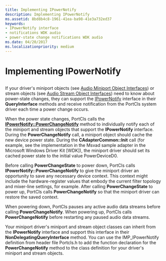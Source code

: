 ```yaml
---
title: Implementing IPowerNotify
description: Implementing IPowerNotify
ms.assetid: 8bd8b4c8-1961-41ea-ba98-41e3a732ed37
keywords:
- IPowerNotify interface
- notifications WDK audio
- power-state change notifications WDK audio
ms.date: 04/20/2017
ms.localizationpriority: medium
---
```


# Implementing IPowerNotify


## <span id="implementing_ipowernotify"></span><span id="IMPLEMENTING_IPOWERNOTIFY"></span>


If your driver's miniport objects (see [Audio Miniport Object Interfaces](https://msdn.microsoft.com/library/windows/hardware/ff536207)) or stream objects (see [Audio Stream Object Interfaces](https://msdn.microsoft.com/library/windows/hardware/ff536217)) need to know about power-state changes, they can support the [IPowerNotify](https://msdn.microsoft.com/library/windows/hardware/ff536947) interface in their **QueryInterface** methods and receive notification from the PortCls system driver each time a power change occurs.

When the power state changes, PortCls calls the [**IPowerNotify::PowerChangeNotify**](https://msdn.microsoft.com/library/windows/hardware/ff536949) method to individually notify each of the miniport and stream objects that support the **IPowerNotify** interface. During the **PowerChangeNotify** call, a miniport object should cache the new device power state. During the **CAdapterCommon::Init** call (for example, see the implementation in the Msvad sample adapter in the Microsoft Windows Driver Kit \[WDK\]), the miniport driver should set its cached power state to the initial value PowerDeviceD0.

Before calling **PowerChangeState** to power down, PortCls calls **IPowerNotify::PowerChangeNotify** to give the miniport driver an opportunity to save any necessary device context. This context might include the hardware-register values that embody the current filter topology and mixer-line settings, for example. After calling **PowerChangeState** to power up, PortCls calls **PowerChangeNotify** so that the miniport driver can restore the saved context.

When powering down, PortCls pauses any active audio data streams before calling **PowerChangeNotify**. When powering up, PortCls calls **PowerChangeNotify** before restarting any paused audio data streams.

Your miniport driver's miniport and stream object classes can inherit from the **IPowerNotify** interface and support this interface in their **NonDelegatingQueryInterface** method. You can use the IMP\_IPowerNotify definition from header file Portcls.h to add the function declaration for the **PowerChangeNotify** method to the class definition for your driver's miniport and stream objects.

 

 




